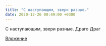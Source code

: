 ```yaml
---
title: "С наступающим, звери разные."
date: 2020-12-26 00:49:00 +0300
---
```


С наступающим, звери разные.
Драго Драг

[Вложение](https://vk.com/photo455402030_457242305)
